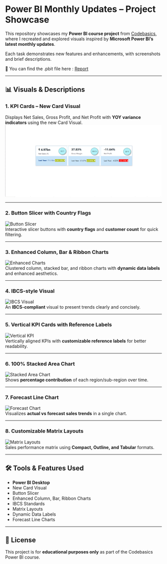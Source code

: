 # Power BI Monthly Updates – Project Showcase

This repository showcases my **Power BI course project** from [Codebasics](https://codebasics.io), where I recreated and explored visuals inspired by **Microsoft Power BI’s latest monthly updates**.

Each task demonstrates new features and enhancements, with screenshots and brief descriptions.

🔗 You can find the .pbit file here : [Report](https://github.com/varun0906-da/BI-360-Insights/blob/main/chapter_7_bi360_vp_p%26l_structure_12.12_Executive_view.pbit)

---

## 📊 Visuals & Descriptions

### 1. KPI Cards – New Card Visual
Displays Net Sales, Gross Profit, and Net Profit with **YOY variance indicators** using the new Card Visual.
![KPI Cards](https://github.com/varun0906-da/Power_Bi_Monthly_Updates_Task/blob/main/Task_1.png)  


---

### 2. Button Slicer with Country Flags
![Button Slicer](images/Task_2.png)  
Interactive slicer buttons with **country flags** and **customer count** for quick filtering.

---

### 3. Enhanced Column, Bar & Ribbon Charts
![Enhanced Charts](images/Task_3.png)  
Clustered column, stacked bar, and ribbon charts with **dynamic data labels** and enhanced aesthetics.

---

### 4. IBCS-style Visual
![IBCS Visual](images/Task_4.png)  
An **IBCS-compliant** visual to present trends clearly and concisely.

---

### 5. Vertical KPI Cards with Reference Labels
![Vertical KPI](images/Task_5.png)  
Vertically aligned KPIs with **customizable reference labels** for better readability.

---

### 6. 100% Stacked Area Chart
![Stacked Area Chart](images/Task_6.png)  
Shows **percentage contribution** of each region/sub-region over time.

---

### 7. Forecast Line Chart
![Forecast Chart](images/Task_7.png)  
Visualizes **actual vs forecast sales trends** in a single chart.

---

### 8. Customizable Matrix Layouts
![Matrix Layouts](images/Task_8.png)  
Sales performance matrix using **Compact, Outline, and Tabular** formats.

---

## 🛠 Tools & Features Used
- **Power BI Desktop**
- New Card Visual
- Button Slicer
- Enhanced Column, Bar, Ribbon Charts
- IBCS Standards
- Matrix Layouts
- Dynamic Data Labels
- Forecast Line Charts

---

## 📜 License
This project is for **educational purposes only** as part of the Codebasics Power BI course.
